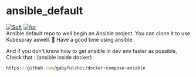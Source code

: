 # ansible_default   
[![Soft](https://img.shields.io/badge/soft-ansible-blue.svg)](https://github.com/ansible/ansible)
[![for](https://img.shields.io/badge/for-gaby-red.svg)](https://github.com/gabyfulchic)  
Ansible default repo to well begin an Ansible project. You can clone it to use Kubespray aswell. 🌌 Have a good time using ansible.  
  
And if you don't know how to get ansible in dev env faster as possible,  
Check that : (ansible inside docker)
```ruby  
https://github.com/gabyfulchic/docker-compose-ansible
```  
